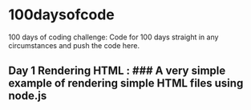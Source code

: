 # 100daysofcode
100 days of coding challenge: Code for 100 days straight in any circumstances and push the code here.

## Day 1 Rendering HTML : ### A very simple example of rendering simple HTML files using node.js
